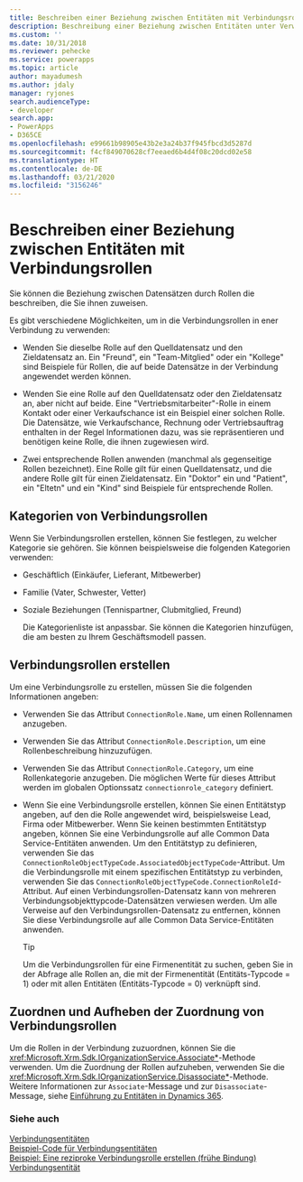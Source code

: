 ```yaml
---
title: Beschreiben einer Beziehung zwischen Entitäten mit Verbindungsrollen (Common Data Service) | Microsoft-Dokumentation
description: Beschreibung einer Beziehung zwischen Entitäten unter Verwendung von Verbindungsrollen und Verbindungsrollenkategorien.
ms.custom: ''
ms.date: 10/31/2018
ms.reviewer: pehecke
ms.service: powerapps
ms.topic: article
author: mayadumesh
ms.author: jdaly
manager: ryjones
search.audienceType:
- developer
search.app:
- PowerApps
- D365CE
ms.openlocfilehash: e99661b98905e43b2e3a24b37f945fbcd3d5287d
ms.sourcegitcommit: f4cf849070628cf7eeaed6b4d4f08c20dcd02e58
ms.translationtype: HT
ms.contentlocale: de-DE
ms.lasthandoff: 03/21/2020
ms.locfileid: "3156246"
---
```

# <a name="describe-a-relationship-between-entities-with-connection-roles"></a>Beschreiben einer Beziehung zwischen Entitäten mit Verbindungsrollen

Sie können die Beziehung zwischen Datensätzen durch Rollen die beschreiben, die Sie ihnen zuweisen.  
  
 Es gibt verschiedene Möglichkeiten, um in die Verbindungsrollen in ener Verbindung zu verwenden:  
  
-   Wenden Sie dieselbe Rolle auf den Quelldatensatz und den Zieldatensatz an. Ein "Freund", ein "Team-Mitglied" oder ein "Kollege" sind Beispiele für Rollen, die auf beide Datensätze in der Verbindung angewendet werden können.  
  
-   Wenden Sie eine Rolle auf den Quelldatensatz oder den Zieldatensatz an, aber nicht auf beide. Eine "Vertriebsmitarbeiter"-Rolle in einem Kontakt oder einer Verkaufschance ist ein Beispiel einer solchen Rolle. Die Datensätze, wie Verkaufschance, Rechnung oder Vertriebsauftrag enthalten in der Regel Informationen dazu, was sie repräsentieren und benötigen keine Rolle, die ihnen zugewiesen wird.  
  
-   Zwei entsprechende Rollen anwenden (manchmal als gegenseitige Rollen bezeichnet). Eine Rolle gilt für einen Quelldatensatz, und die andere Rolle gilt für einen Zieldatensatz. Ein "Doktor" ein und "Patient", ein "Eltetn" und ein "Kind" sind Beispiele für entsprechende Rollen.  
  
## <a name="connection-role-categories"></a>Kategorien von Verbindungsrollen  
 Wenn Sie Verbindungsrollen erstellen, können Sie festlegen, zu welcher Kategorie sie gehören. Sie können beispielsweise die folgenden Kategorien verwenden:  
  
- Geschäftlich (Einkäufer, Lieferant, Mitbewerber)  
  
- Familie (Vater, Schwester, Vetter)  
  
- Soziale Beziehungen (Tennispartner, Clubmitglied, Freund)  
  
  Die Kategorienliste ist anpassbar. Sie können die Kategorien hinzufügen, die am besten zu Ihrem Geschäftsmodell passen.  
  
## <a name="create-connection-roles"></a>Verbindungsrollen erstellen  
 Um eine Verbindungsrolle zu erstellen, müssen Sie die folgenden Informationen angeben:  
  
- Verwenden Sie das Attribut `ConnectionRole.Name`, um einen Rollennamen anzugeben.  
  
- Verwenden Sie das Attribut `ConnectionRole.Description`, um eine Rollenbeschreibung hinzuzufügen.  
  
- Verwenden Sie das Attribut `ConnectionRole.Category`, um eine Rollenkategorie anzugeben. Die möglichen Werte für dieses Attribut werden im globalen Optionssatz `connectionrole_category` definiert.  
  
- Wenn Sie eine Verbindungsrolle erstellen, können Sie einen Entitätstyp angeben, auf den die Rolle angewendet wird, beispielsweise Lead, Firma oder Mitbewerber. Wenn Sie keinen bestimmten Entitätstyp angeben, können Sie eine Verbindungsrolle auf alle Common Data Service-Entitäten anwenden. Um den Entitätstyp zu definieren, verwenden Sie das `ConnectionRoleObjectTypeCode.AssociatedObjectTypeCode`-Attribut. Um die Verbindungsrolle mit einem spezifischen Entitätstyp zu verbinden, verwenden Sie das `ConnectionRoleObjectTypeCode.ConnectionRoleId`-Attribut. Auf einen Verbindungsrollen-Datensatz kann von mehreren Verbindungsobjekttypcode-Datensätzen verwiesen werden. Um alle Verweise auf den Verbindungsrollen-Datensatz zu entfernen, können Sie diese Verbindungsrolle auf alle Common Data Service-Entitäten anwenden.  
  
  > [!TIP]
  >  Um die Verbindungsrollen für eine Firmenentität zu suchen, geben Sie in der Abfrage alle Rollen an, die mit der Firmenentität (Entitäts-Typcode = 1) oder mit allen Entitäten (Entitäts-Typcode = 0) verknüpft sind.  
  
## <a name="associate-and-disassociate-connection-roles"></a>Zuordnen und Aufheben der Zuordnung von Verbindungsrollen  
 Um die Rollen in der Verbindung zuzuordnen, können Sie die <xref:Microsoft.Xrm.Sdk.IOrganizationService.Associate*>-Methode verwenden. Um die Zuordnung der Rollen aufzuheben, verwenden Sie die <xref:Microsoft.Xrm.Sdk.IOrganizationService.Disassociate*>-Methode. Weitere Informationen zur `Associate`-Message und zur `Disassociate`-Message, siehe [Einführung zu Entitäten in Dynamics 365](/dynamics365/customer-engagement/developer/introduction-entities).  
  
### <a name="see-also"></a>Siehe auch  
 [Verbindungsentitäten](connection-entities.md)   
 [Beispiel-Code für Verbindungsentitäten](/dynamics365/customer-engagement/developer/sample-code-connection-entities)   
 [Beispiel: Eine reziproke Verbindungsrolle erstellen (frühe Bindung)](/dynamics365/customer-engagement/developer/sample-create-reciprocal-connection-role-early-bound)   
 [Verbindungsentität](/reference/entities/connection.md)